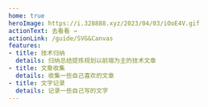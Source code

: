 ```yaml
---
home: true
heroImage: https://i.328888.xyz/2023/04/03/iOoE4V.gif
actionText: 去看看 →
actionLink: /guide/SVG&Canvas
features:
- title: 技术归纳
  details: 归纳总结提炼规划以前端为主的技术文章
- title: 文章收集
  details: 收集一些自己喜欢的文章
- title: 文字记录
  details: 记录一些自己写的文字
---
```


